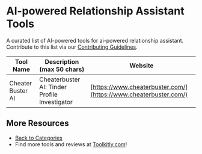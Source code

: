 # AI-powered Relationship Assistant Tools

A curated list of AI-powered tools for ai-powered relationship assistant. Contribute to this list via our [Contributing Guidelines](https://github.com/ToolkitlyAI/awesome-ai-tools/blob/master/CONTRIBUTING.md).

| Tool Name | Description (max 50 chars) | Website |
|-----------|----------------------------|---------|
| Cheater Buster AI | Cheaterbuster AI: Tinder Profile Investigator | [https://www.cheaterbuster.com/](https://www.cheaterbuster.com/) |

## More Resources
- [Back to Categories](https://github.com/ToolkitlyAI/awesome-ai-tools/blob/master/README.md)
- Find more tools and reviews at [Toolkitly.com](https://toolkitly.com)!
